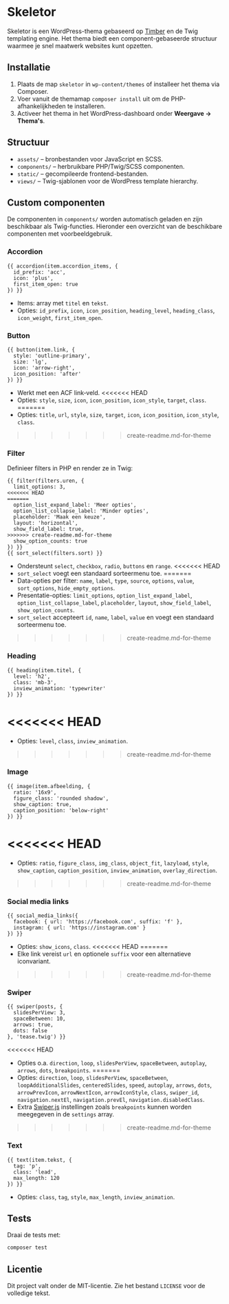 # Skeletor

Skeletor is een WordPress-thema gebaseerd op [Timber](https://timber.github.io/) en de Twig templating engine. Het thema biedt een component-gebaseerde structuur waarmee je snel maatwerk websites kunt opzetten.

## Installatie

1. Plaats de map `skeletor` in `wp-content/themes` of installeer het thema via Composer.
2. Voer vanuit de themamap `composer install` uit om de PHP-afhankelijkheden te installeren.
3. Activeer het thema in het WordPress-dashboard onder **Weergave → Thema's**.

## Structuur

- `assets/` – bronbestanden voor JavaScript en SCSS.
- `components/` – herbruikbare PHP/Twig/SCSS componenten.
- `static/` – gecompileerde frontend-bestanden.
- `views/` – Twig-sjablonen voor de WordPress template hierarchy.

## Custom componenten
De componenten in `components/` worden automatisch geladen en zijn beschikbaar als Twig-functies. Hieronder een overzicht van de beschikbare componenten met voorbeeldgebruik.

### Accordion
```twig
{{ accordion(item.accordion_items, {
  id_prefix: 'acc',
  icon: 'plus',
  first_item_open: true
}) }}
```
- Items: array met `titel` en `tekst`.
- Opties: `id_prefix`, `icon`, `icon_position`, `heading_level`, `heading_class`, `icon_weight`, `first_item_open`.

### Button
```twig
{{ button(item.link, {
  style: 'outline-primary',
  size: 'lg',
  icon: 'arrow-right',
  icon_position: 'after'
}) }}
```
- Werkt met een ACF link‑veld.
<<<<<<< HEAD
- Opties: `style`, `size`, `icon`, `icon_position`, `icon_style`, `target`, `class`.
=======
- Opties: `title`, `url`, `style`, `size`, `target`, `icon`, `icon_position`, `icon_style`, `class`.
>>>>>>> create-readme.md-for-theme

### Filter
Definieer filters in PHP en render ze in Twig:
```twig
{{ filter(filters.uren, {
  limit_options: 3,
<<<<<<< HEAD
=======
  option_list_expand_label: 'Meer opties',
  option_list_collapse_label: 'Minder opties',
  placeholder: 'Maak een keuze',
  layout: 'horizontal',
  show_field_label: true,
>>>>>>> create-readme.md-for-theme
  show_option_counts: true
}) }}
{{ sort_select(filters.sort) }}
```
- Ondersteunt `select`, `checkbox`, `radio`, `buttons` en `range`.
<<<<<<< HEAD
- `sort_select` voegt een standaard sorteermenu toe.
=======
- Data-opties per filter: `name`, `label`, `type`, `source`, `options`, `value`, `sort_options`, `hide_empty_options`.
- Presentatie-opties: `limit_options`, `option_list_expand_label`, `option_list_collapse_label`, `placeholder`, `layout`, `show_field_label`, `show_option_counts`.
- `sort_select` accepteert `id`, `name`, `label`, `value` en voegt een standaard sorteermenu toe.
>>>>>>> create-readme.md-for-theme

### Heading
```twig
{{ heading(item.titel, {
  level: 'h2',
  class: 'mb-3',
  inview_animation: 'typewriter'
}) }}
```
<<<<<<< HEAD
=======
- Opties: `level`, `class`, `inview_animation`.
>>>>>>> create-readme.md-for-theme

### Image
```twig
{{ image(item.afbeelding, {
  ratio: '16x9',
  figure_class: 'rounded shadow',
  show_caption: true,
  caption_position: 'below-right'
}) }}
```
<<<<<<< HEAD
=======
- Opties: `ratio`, `figure_class`, `img_class`, `object_fit`, `lazyload`, `style`, `show_caption`, `caption_position`, `inview_animation`, `overlay_direction`.
>>>>>>> create-readme.md-for-theme

### Social media links
```twig
{{ social_media_links({
  facebook: { url: 'https://facebook.com', suffix: 'f' },
  instagram: { url: 'https://instagram.com' }
}) }}
```
- Opties: `show_icons`, `class`.
<<<<<<< HEAD
=======
- Elke link vereist `url` en optionele `suffix` voor een alternatieve iconvariant.
>>>>>>> create-readme.md-for-theme

### Swiper
```twig
{{ swiper(posts, {
  slidesPerView: 3,
  spaceBetween: 10,
  arrows: true,
  dots: false
}, 'tease.twig') }}
```
<<<<<<< HEAD
- Opties o.a. `direction`, `loop`, `slidesPerView`, `spaceBetween`, `autoplay`, `arrows`, `dots`, `breakpoints`.
=======
- Opties: `direction`, `loop`, `slidesPerView`, `spaceBetween`, `loopAdditionalSlides`, `centeredSlides`, `speed`, `autoplay`, `arrows`, `dots`, `arrowPrevIcon`, `arrowNextIcon`, `arrowIconStyle`, `class`, `swiper_id`, `navigation.nextEl`, `navigation.prevEl`, `navigation.disabledClass`.
- Extra [Swiper.js](https://swiperjs.com/swiper-api) instellingen zoals `breakpoints` kunnen worden meegegeven in de `settings` array.
>>>>>>> create-readme.md-for-theme

### Text
```twig
{{ text(item.tekst, {
  tag: 'p',
  class: 'lead',
  max_length: 120
}) }}
```
- Opties: `class`, `tag`, `style`, `max_length`, `inview_animation`.

## Tests
Draai de tests met:

```bash
composer test
```

## Licentie
Dit project valt onder de MIT-licentie. Zie het bestand `LICENSE` voor de volledige tekst.
